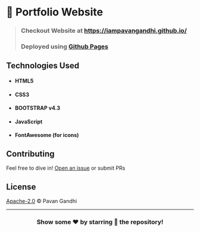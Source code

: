 # 👤 Portfolio Website

> ### Checkout Website at https://iampavangandhi.github.io/
> ### Deployed using [Github Pages](https://pages.github.com/)

## Technologies Used

- #### HTML5
- #### CSS3
- #### BOOTSTRAP v4.3
- #### JavaScript
- #### FontAwesome (for icons)

## Contributing

Feel free to dive in! [Open an issue](https://github.com/iampavangandhi/iampavangandhi.github.io/issues/new) or submit PRs

## License

[Apache-2.0](LICENSE) © Pavan Gandhi

---

<div align="center">

### Show some ❤️ by starring 🌟 the repository!

</div>
